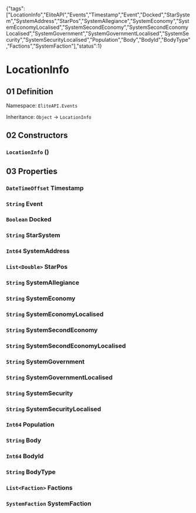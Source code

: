 {"tags":["LocationInfo","EliteAPI","Events","Timestamp","Event","Docked","StarSystem","SystemAddress","StarPos","SystemAllegiance","SystemEconomy","SystemEconomyLocalised","SystemSecondEconomy","SystemSecondEconomyLocalised","SystemGovernment","SystemGovernmentLocalised","SystemSecurity","SystemSecurityLocalised","Population","Body","BodyId","BodyType","Factions","SystemFaction"],"status":1}

# LocationInfo

## 01 Definition

Namespace: `EliteAPI.Events`

Inheritance: `Object` → `LocationInfo`

## 02 Constructors

### `LocationInfo` ()

## 03 Properties

### `DateTimeOffset` Timestamp

### `String` Event

### `Boolean` Docked

### `String` StarSystem

### `Int64` SystemAddress

### `List<Double>` StarPos

### `String` SystemAllegiance

### `String` SystemEconomy

### `String` SystemEconomyLocalised

### `String` SystemSecondEconomy

### `String` SystemSecondEconomyLocalised

### `String` SystemGovernment

### `String` SystemGovernmentLocalised

### `String` SystemSecurity

### `String` SystemSecurityLocalised

### `Int64` Population

### `String` Body

### `Int64` BodyId

### `String` BodyType

### `List<Faction>` Factions

### `SystemFaction` SystemFaction

